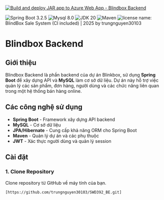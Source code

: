 [![Build and deploy JAR app to Azure Web App - Blindbox Backend](https://github.com/yourusername/yourrepository/actions/workflows/main.yml/badge.svg)](https://github.com/yourusername/yourrepository/actions/workflows/main.yml)

![Spring Boot 3.2.5](https://img.shields.io/badge/Spring%20Boot-3.2.5-brightgreen.svg)
![Mysql 8.0](https://img.shields.io/badge/Mysql-8.0-blue.svg)
![JDK 20](https://img.shields.io/badge/JDK-20-brightgreen.svg)
![Maven](https://img.shields.io/badge/Maven-3.9.7-yellowgreen.svg)
![license](https://img.shields.io/crates/l/rustc-serialize/0.3.24.svg)
name: BlindBox Sale System (CI included) | 2025 by trungnguyen30103
# Blindbox Backend

## Giới thiệu

Blindbox Backend là phần backend của dự án Blinkbox, sử dụng **Spring Boot** để xây dựng API và **MySQL** làm cơ sở dữ liệu. Dự án này hỗ trợ việc quản lý các sản phẩm, đơn hàng, người dùng và các chức năng liên quan trong một hệ thống bán hàng online.

## Các công nghệ sử dụng

- **Spring Boot** - Framework xây dựng API backend
- **MySQL** - Cơ sở dữ liệu
- **JPA/Hibernate** - Cung cấp khả năng ORM cho Spring Boot
- **Maven** - Quản lý dự án và các phụ thuộc
- **JWT** - Xác thực người dùng và quản lý session

## Cài đặt

### 1. Clone Repository

Clone repository từ GitHub về máy tính của bạn.

```bash
[https://github.com/trungnguyen30103/SWD392_BE.git]
